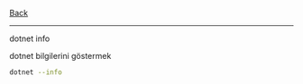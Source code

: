 

[Back](../readme.md)

---


dotnet info

dotnet bilgilerini göstermek

```sh
dotnet --info

```




